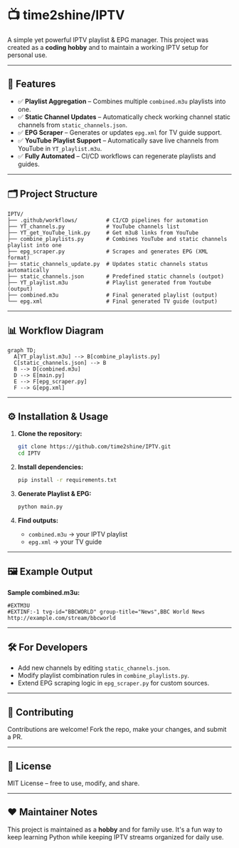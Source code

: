 # 📺 time2shine/IPTV

A simple yet powerful IPTV playlist & EPG manager. This project was created as a **coding hobby** and to maintain a working IPTV setup for personal use.

---

## 🚀 Features

- ✅ **Playlist Aggregation** – Combines multiple `combined.m3u` playlists into one.
- ✅ **Static Channel Updates** – Automatically check working channel static channels from `static_channels.json`.
- ✅ **EPG Scraper** – Generates or updates `epg.xml` for TV guide support.
- ✅ **YouTube Playlist Support** – Automatically save live channels from YouTube in `YT_playlist.m3u`.
- ✅ **Fully Automated** – CI/CD workflows can regenerate playlists and guides.

---

## 🗂 Project Structure

```
IPTV/
├── .github/workflows/         # CI/CD pipelines for automation
├── YT_channels.py             # YouTube channels list
├── YT_get_YouTube_link.py     # Get m3u8 links from YouTube
├── combine_playlists.py       # Combines YouTube and static channels playlist into one
├── epg_scraper.py             # Scrapes and generates EPG (XML format)
├── static_channels_update.py  # Updates static channels status automatically
├── static_channels.json       # Predefined static channels (outpot)
├── YT_playlist.m3u            # Playlist generated from Youtube (output)
├── combined.m3u               # Final generated playlist (output)
└── epg.xml                    # Final generated TV guide (output)
```

---

## 📊 Workflow Diagram

```mermaid
graph TD;
  A[YT_playlist.m3u] --> B[combine_playlists.py]
  C[static_channels.json] --> B
  B --> D[combined.m3u]
  D --> E[main.py]
  E --> F[epg_scraper.py]
  F --> G[epg.xml]
```

---

## ⚙️ Installation & Usage

1. **Clone the repository:**
   ```bash
   git clone https://github.com/time2shine/IPTV.git
   cd IPTV
   ```

2. **Install dependencies:**
   ```bash
   pip install -r requirements.txt
   ```

3. **Generate Playlist & EPG:**
   ```bash
   python main.py
   ```

4. **Find outputs:**
   - `combined.m3u` → your IPTV playlist
   - `epg.xml` → your TV guide

---

## 🖼 Example Output

**Sample combined.m3u:**
```m3u
#EXTM3U
#EXTINF:-1 tvg-id="BBCWORLD" group-title="News",BBC World News
http://example.com/stream/bbcworld
```

---

## 🛠 For Developers

- Add new channels by editing `static_channels.json`.
- Modify playlist combination rules in `combine_playlists.py`.
- Extend EPG scraping logic in `epg_scraper.py` for custom sources.

---

## 🤝 Contributing

Contributions are welcome! Fork the repo, make your changes, and submit a PR.

---

## 📜 License

MIT License – free to use, modify, and share.

---

## ❤️ Maintainer Notes

This project is maintained as a **hobby** and for family use. It's a fun way to keep learning Python while keeping IPTV streams organized for daily use.


